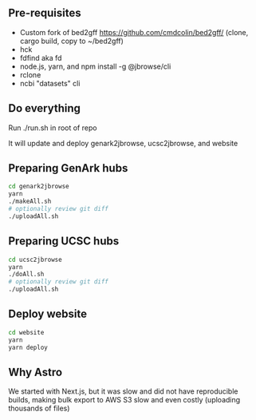 ## Pre-requisites

- Custom fork of bed2gff https://github.com/cmdcolin/bed2gff/ (clone, cargo
  build, copy to ~/bed2gff)
- hck
- fdfind aka fd
- node.js, yarn, and npm install -g @jbrowse/cli
- rclone
- ncbi "datasets" cli

## Do everything

Run ./run.sh in root of repo

It will update and deploy genark2jbrowse, ucsc2jbrowse, and website

## Preparing GenArk hubs

```bash
cd genark2jbrowse
yarn
./makeAll.sh
# optionally review git diff
./uploadAll.sh
```

## Preparing UCSC hubs

```bash
cd ucsc2jbrowse
yarn
./doAll.sh
# optionally review git diff
./uploadAll.sh
```

## Deploy website

```bash
cd website
yarn
yarn deploy
```

## Why Astro

We started with Next.js, but it was slow and did not have reproducible builds,
making bulk export to AWS S3 slow and even costly (uploading thousands of files)
